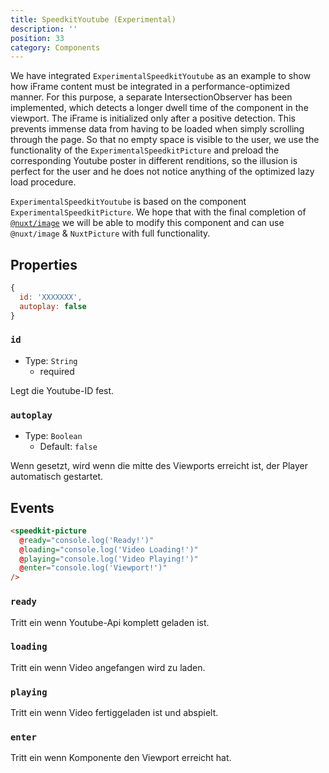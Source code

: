 ```yaml
---
title: SpeedkitYoutube (Experimental)
description: ''
position: 33
category: Components
---
```


We have integrated `ExperimentalSpeedkitYoutube` as an example to show how iFrame content must be integrated in a performance-optimized manner.
For this purpose, a separate IntersectionObserver has been implemented, which detects a longer dwell time of the component in the viewport. The iFrame is initialized only after a positive detection. This prevents immense data from having to be loaded when simply scrolling through the page.
So that no empty space is visible to the user, we use the functionality of the `ExperimentalSpeedkitPicture` and preload the corresponding Youtube poster in different renditions, so the illusion is perfect for the user and he does not notice anything of the optimized lazy load procedure.

<alert type="warning">`ExperimentalSpeedkitYoutube` is based on the component `ExperimentalSpeedkitPicture`. We hope that with the final completion of [`@nuxt/image`](https://image.nuxtjs.org/) we will be able to modify this component and can use `@nuxt/image` & `NuxtPicture` with full functionality.</alert>

## Properties


```js
{
  id: 'XXXXXXX',
  autoplay: false
}
```

### `id`
- Type: `String`
  - <badge>required</badge>

Legt die Youtube-ID fest.

### `autoplay`
- Type: `Boolean`
  - Default: `false`

Wenn gesetzt, wird wenn die mitte des Viewports erreicht ist, der Player automatisch gestartet.

## Events

```html
<speedkit-picture 
  @ready="console.log('Ready!')" 
  @loading="console.log('Video Loading!')" 
  @playing="console.log('Video Playing!')" 
  @enter="console.log('Viewport!')" 
/>
```

### `ready`

Tritt ein wenn Youtube-Api komplett geladen ist.

### `loading`

Tritt ein wenn Video angefangen wird zu laden.

### `playing`

Tritt ein wenn Video fertiggeladen ist und abspielt.

### `enter`

Tritt ein wenn Komponente den Viewport erreicht hat.



